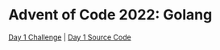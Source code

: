 # Advent of Code 2022: Golang

[Day 1 Challenge](https://adventofcode.com/2022/day/1) | [Day 1 Source Code](./day1/day1.go) 
